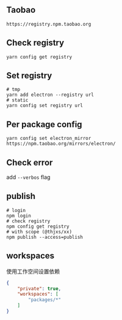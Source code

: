 ## Taobao
```
https://registry.npm.taobao.org
```

## Check registry
`yarn config get registry`

## Set registry
```
# tmp
yarn add electron --registry url
# static
yarn config set registry url
```

## Per package config
`yarn config set electron_mirror https://npm.taobao.org/mirrors/electron/`

## Check error
add `--verbos` flag

## publish
```
# login
npm login
# check registry
npm config get registry
# with scope (@thjxs/xx)
npm publish --access=publish
```

## workspaces
使用工作空间设置依赖
```json
{
    "private": true,
    "workspaces": [
        "packages/*"
    ]
}
```
